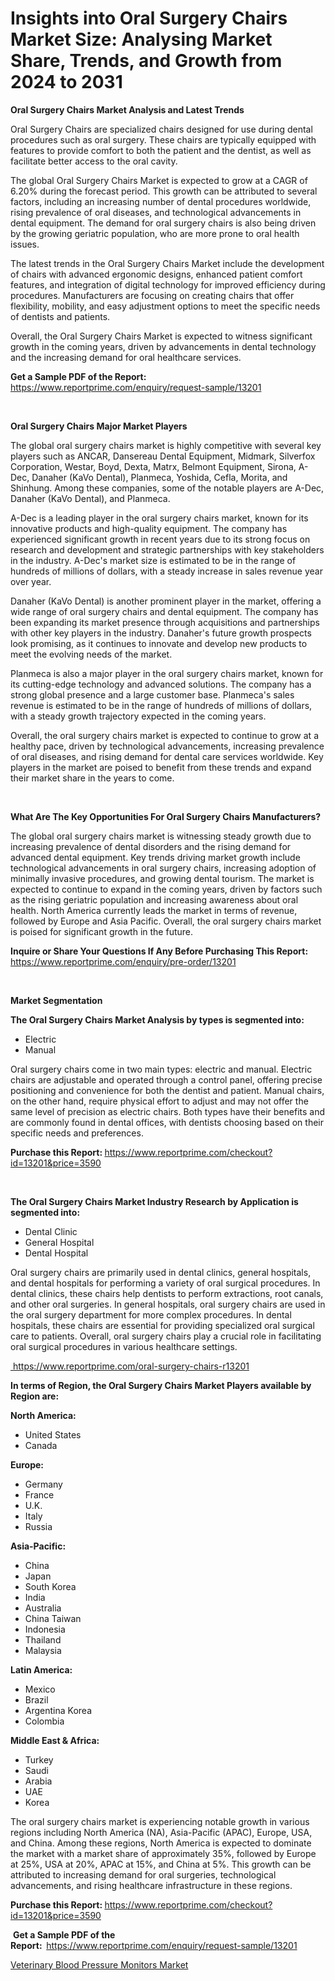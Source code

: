 <p><h1>Insights into Oral Surgery Chairs Market Size: Analysing Market Share, Trends, and Growth from 2024 to 2031</h1></p><p><strong>Oral Surgery Chairs Market Analysis and Latest Trends</strong></p>
<p><p>Oral Surgery Chairs are specialized chairs designed for use during dental procedures such as oral surgery. These chairs are typically equipped with features to provide comfort to both the patient and the dentist, as well as facilitate better access to the oral cavity.</p><p>The global Oral Surgery Chairs Market is expected to grow at a CAGR of 6.20% during the forecast period. This growth can be attributed to several factors, including an increasing number of dental procedures worldwide, rising prevalence of oral diseases, and technological advancements in dental equipment. The demand for oral surgery chairs is also being driven by the growing geriatric population, who are more prone to oral health issues.</p><p>The latest trends in the Oral Surgery Chairs Market include the development of chairs with advanced ergonomic designs, enhanced patient comfort features, and integration of digital technology for improved efficiency during procedures. Manufacturers are focusing on creating chairs that offer flexibility, mobility, and easy adjustment options to meet the specific needs of dentists and patients.</p><p>Overall, the Oral Surgery Chairs Market is expected to witness significant growth in the coming years, driven by advancements in dental technology and the increasing demand for oral healthcare services.</p></p>
<p><strong>Get a Sample PDF of the Report:&nbsp;</strong> <a href="https://www.reportprime.com/enquiry/request-sample/13201">https://www.reportprime.com/enquiry/request-sample/13201</a></p>
<p>&nbsp;</p>
<p><strong>Oral Surgery Chairs Major Market Players</strong></p>
<p><p>The global oral surgery chairs market is highly competitive with several key players such as ANCAR, Dansereau Dental Equipment, Midmark, Silverfox Corporation, Westar, Boyd, Dexta, Matrx, Belmont Equipment, Sirona, A-Dec, Danaher (KaVo Dental), Planmeca, Yoshida, Cefla, Morita, and Shinhung. Among these companies, some of the notable players are A-Dec, Danaher (KaVo Dental), and Planmeca.</p><p>A-Dec is a leading player in the oral surgery chairs market, known for its innovative products and high-quality equipment. The company has experienced significant growth in recent years due to its strong focus on research and development and strategic partnerships with key stakeholders in the industry. A-Dec's market size is estimated to be in the range of hundreds of millions of dollars, with a steady increase in sales revenue year over year.</p><p>Danaher (KaVo Dental) is another prominent player in the market, offering a wide range of oral surgery chairs and dental equipment. The company has been expanding its market presence through acquisitions and partnerships with other key players in the industry. Danaher's future growth prospects look promising, as it continues to innovate and develop new products to meet the evolving needs of the market.</p><p>Planmeca is also a major player in the oral surgery chairs market, known for its cutting-edge technology and advanced solutions. The company has a strong global presence and a large customer base. Planmeca's sales revenue is estimated to be in the range of hundreds of millions of dollars, with a steady growth trajectory expected in the coming years.</p><p>Overall, the oral surgery chairs market is expected to continue to grow at a healthy pace, driven by technological advancements, increasing prevalence of oral diseases, and rising demand for dental care services worldwide. Key players in the market are poised to benefit from these trends and expand their market share in the years to come.</p></p>
<p>&nbsp;</p>
<p><strong>What Are The Key Opportunities For Oral Surgery Chairs Manufacturers?</strong></p>
<p><p>The global oral surgery chairs market is witnessing steady growth due to increasing prevalence of dental disorders and the rising demand for advanced dental equipment. Key trends driving market growth include technological advancements in oral surgery chairs, increasing adoption of minimally invasive procedures, and growing dental tourism. The market is expected to continue to expand in the coming years, driven by factors such as the rising geriatric population and increasing awareness about oral health. North America currently leads the market in terms of revenue, followed by Europe and Asia Pacific. Overall, the oral surgery chairs market is poised for significant growth in the future.</p></p>
<p><strong>Inquire or Share Your Questions If Any Before Purchasing This Report:</strong> <a href="https://www.reportprime.com/enquiry/pre-order/13201">https://www.reportprime.com/enquiry/pre-order/13201</a></p>
<p>&nbsp;</p>
<p><strong>Market Segmentation</strong></p>
<p><strong>The Oral Surgery Chairs Market Analysis by types is segmented into:</strong></p>
<p><ul><li>Electric</li><li>Manual</li></ul></p>
<p><p>Oral surgery chairs come in two main types: electric and manual. Electric chairs are adjustable and operated through a control panel, offering precise positioning and convenience for both the dentist and patient. Manual chairs, on the other hand, require physical effort to adjust and may not offer the same level of precision as electric chairs. Both types have their benefits and are commonly found in dental offices, with dentists choosing based on their specific needs and preferences.</p></p>
<p><strong>Purchase this Report:&nbsp;</strong><a href="https://www.reportprime.com/checkout?id=13201&price=3590">https://www.reportprime.com/checkout?id=13201&price=3590</a></p>
<p>&nbsp;</p>
<p><strong>The Oral Surgery Chairs Market Industry Research by Application is segmented into:</strong></p>
<p><ul><li>Dental Clinic</li><li>General Hospital</li><li>Dental Hospital</li></ul></p>
<p><p>Oral surgery chairs are primarily used in dental clinics, general hospitals, and dental hospitals for performing a variety of oral surgical procedures. In dental clinics, these chairs help dentists to perform extractions, root canals, and other oral surgeries. In general hospitals, oral surgery chairs are used in the oral surgery department for more complex procedures. In dental hospitals, these chairs are essential for providing specialized oral surgical care to patients. Overall, oral surgery chairs play a crucial role in facilitating oral surgical procedures in various healthcare settings.</p></p>
<p><a href="https://www.reportprime.com/oral-surgery-chairs-r13201">&nbsp;https://www.reportprime.com/oral-surgery-chairs-r13201</a></p>
<p><strong>In terms of Region, the Oral Surgery Chairs Market Players available by Region are:</strong></p>
<p>
    <p> <strong> North America: </strong>
        <ul>
            <li>United States</li>
            <li>Canada</li>
        </ul>
        </p> 
    <p> <strong> Europe: </strong>
        <ul>
            <li>Germany</li>
            <li>France</li>
            <li>U.K.</li>
            <li>Italy</li>
            <li>Russia</li>
        </ul>
        </p> 
    <p> <strong> Asia-Pacific: </strong>
        <ul>
            <li>China</li>
            <li>Japan</li>
            <li>South Korea</li>
            <li>India</li>
            <li>Australia</li>
            <li>China Taiwan</li>
            <li>Indonesia</li>
            <li>Thailand</li>
            <li>Malaysia</li>
        </ul>
        </p> 
    <p> <strong> Latin America: </strong>
        <ul>
            <li>Mexico</li>
            <li>Brazil</li>
            <li>Argentina Korea</li>
            <li>Colombia</li>
        </ul>
        </p> 
    <p> <strong> Middle East & Africa: </strong>
        <ul>
            <li>Turkey</li>
            <li>Saudi</li>
            <li>Arabia</li>
            <li>UAE</li>
            <li>Korea</li>
        </ul>
    </p>
    </p>
<p><p>The oral surgery chairs market is experiencing notable growth in various regions including North America (NA), Asia-Pacific (APAC), Europe, USA, and China. Among these regions, North America is expected to dominate the market with a market share of approximately 35%, followed by Europe at 25%, USA at 20%, APAC at 15%, and China at 5%. This growth can be attributed to increasing demand for oral surgeries, technological advancements, and rising healthcare infrastructure in these regions.</p></p>
<p><strong>Purchase this Report: </strong><a href="https://www.reportprime.com/checkout?id=13201&price=3590">https://www.reportprime.com/checkout?id=13201&price=3590</a></p>
<p>&nbsp;<strong>Get a Sample PDF of the Report:&nbsp;&nbsp;</strong><a href="https://www.reportprime.com/enquiry/request-sample/13201">https://www.reportprime.com/enquiry/request-sample/13201</a></p>
<p><strong></strong></p>
<p><p><a href="https://github.com/WillieWoodard/Market-Research-Report-List-4/blob/main/veterinary-blood-pressure-monitors-market.md">Veterinary Blood Pressure Monitors Market</a></p></p>